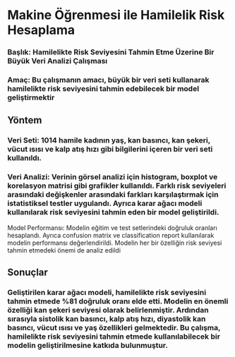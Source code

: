 # Makine Öğrenmesi ile Hamilelik Risk Hesaplama 
### Başlık: Hamilelikte Risk Seviyesini Tahmin Etme Üzerine Bir Büyük Veri Analizi Çalışması
### Amaç: Bu çalışmanın amacı, büyük bir veri seti kullanarak hamilelikte risk seviyesini tahmin edebilecek bir model geliştirmektir
## Yöntem
### Veri Seti: 1014 hamile kadının yaş, kan basıncı, kan şekeri, vücut ısısı ve kalp atış hızı gibi bilgilerini içeren bir veri seti kullanıldı.
### Veri Analizi: Verinin görsel analizi için histogram, boxplot ve korelasyon matrisi gibi grafikler kullanıldı. Farklı risk seviyeleri arasındaki değişkenler arasındaki farkları karşılaştırmak için istatistiksel testler uygulandı. Ayrıca karar ağacı modeli kullanılarak risk seviyesini tahmin eden bir model geliştirildi.
Model Performansı: Modelin eğitim ve test setlerindeki doğruluk oranları hesaplandı. Ayrıca confusion matrix ve classification report kullanılarak modelin performansı değerlendirildi. Modelin her bir özelliğin risk seviyesi tahmin etmedeki önemi de analiz edildi
## Sonuçlar
### Geliştirilen karar ağacı modeli, hamilelikte risk seviyesini tahmin etmede %81 doğruluk oranı elde etti. Modelin en önemli özelliği kan şekeri seviyesi olarak belirlenmiştir. Ardından sırasıyla sistolik kan basıncı, kalp atış hızı, diyastolik kan basıncı, vücut ısısı ve yaş özellikleri gelmektedir. Bu çalışma, hamilelikte risk seviyesini tahmin etmede kullanılabilecek bir modelin geliştirilmesine katkıda bulunmuştur.
